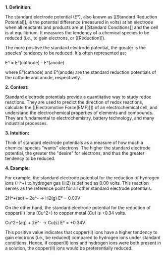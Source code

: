 **1. Definition:**

The standard electrode potential (E°), also known as [[Standard Reduction Potential]], is the potential difference (measured in volts) at an electrode when all reactants and products are at [[Standard Conditions]] and the cell is at equilibrium. It measures the tendency of a chemical species to be reduced (i.e., to gain electrons, or [[Reduction]]). 

The more positive the standard electrode potential, the greater is the species' tendency to be reduced. It's often represented as:

E° = E°(cathode) - E°(anode)

where E°(cathode) and E°(anode) are the standard reduction potentials of the cathode and anode, respectively.

**2. Context:**

Standard electrode potentials provide a quantitative way to study redox reactions. They are used to predict the direction of redox reactions, calculate the [[Electromotive Force(EMF)]]) of an electrochemical cell, and understand the electrochemical properties of elements and compounds. They are fundamental to electrochemistry, battery technology, and many industrial processes.

**3. Intuition:**

Think of standard electrode potentials as a measure of how much a chemical species "wants" electrons. The higher the standard electrode potential, the greater the "desire" for electrons, and thus the greater tendency to be reduced.

**4. Example:**

For example, the standard electrode potential for the reduction of hydrogen ions (H^+) to hydrogen gas (H2) is defined as 0.00 volts. This reaction serves as the reference point for all other standard electrode potentials.

2H^+(aq) + 2e^- → H2(g)     E° = 0.00V

On the other hand, the standard electrode potential for the reduction of copper(II) ions (Cu^2+) to copper metal (Cu) is +0.34 volts.

Cu^2+(aq) + 2e^- → Cu(s)     E° = +0.34V

This positive value indicates that copper(II) ions have a higher tendency to gain electrons (i.e., be reduced) compared to hydrogen ions under standard conditions. Hence, if copper(II) ions and hydrogen ions were both present in a solution, the copper(II) ions would be preferentially reduced.